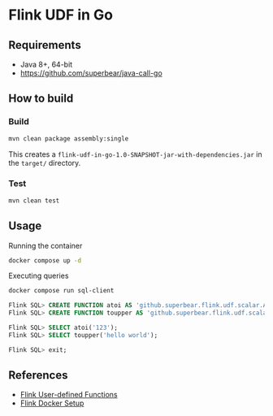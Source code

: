 # Flink UDF in Go

## Requirements
- Java 8+, 64-bit
- https://github.com/superbear/java-call-go

## How to build
### Build
```bash
mvn clean package assembly:single
```
This creates a `flink-udf-in-go-1.0-SNAPSHOT-jar-with-dependencies.jar` in the `target/` directory.

### Test
```bash
mvn clean test
```

## Usage
Running the container
```bash
docker compose up -d
```

Executing queries
```bash
docker compose run sql-client
```
```sql
Flink SQL> CREATE FUNCTION atoi AS 'github.superbear.flink.udf.scalar.Atoi' LANGUAGE JAVA;
Flink SQL> CREATE FUNCTION toupper AS 'github.superbear.flink.udf.scalar.ToUpper' LANGUAGE JAVA;

Flink SQL> SELECT atoi('123');
Flink SQL> SELECT toupper('hello world');

Flink SQL> exit;
```

## References
- [Flink User-defined Functions](https://nightlies.apache.org/flink/flink-docs-master/docs/dev/table/functions/udfs/)
- [Flink Docker Setup](https://nightlies.apache.org/flink/flink-docs-master/docs/deployment/resource-providers/standalone/docker/)
